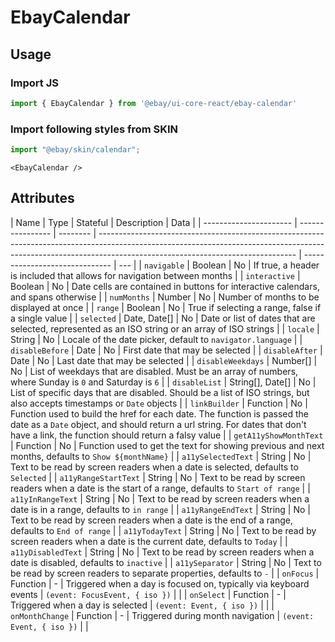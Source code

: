 # EbayCalendar

## Usage

### Import JS
```jsx harmony
import { EbayCalendar } from '@ebay/ui-core-react/ebay-calendar'
```

### Import following styles from SKIN
```jsx harmony
import "@ebay/skin/calendar";
```

```react
<EbayCalendar />
```

## Attributes

| Name                   | Type             | Stateful | Description                                                                                                                                                                                                   | Data                           |
| ---------------------- | ---------------- | -------- | ------------------------------------------------------------------------------------------------------------------------------------------------------------------------------------------------------------- | ------------------------------ | --- |
| `navigable`            | Boolean          | No       | If true, a header is included that allows for navigation between months                                                                                                                                       |
| `interactive`          | Boolean          | No       | Date cells are contained in buttons for interactive calendars, and spans otherwise                                                                                                                            |
| `numMonths`            | Number           | No       | Number of months to be displayed at once                                                                                                                                                                      |
| `range`                | Boolean          | No       | True if selecting a range, false if a single value                                                                                                                                                            |
| `selected`             | Date, Date[]     | No       | Date or list of dates that are selected, represented as an ISO string or an array of ISO strings                                                                                                              |
| `locale`               | String           | No       | Locale of the date picker, default to `navigator.language`                                                                                                                                                    |
| `disableBefore`        | Date             | No       | First date that may be selected                                                                                                                                                                               |
| `disableAfter`         | Date             | No       | Last date that may be selected                                                                                                                                                                                |
| `disableWeekdays`      | Number[]         | No       | List of weekdays that are disabled. Must be an array of numbers, where Sunday is `0` and Saturday is `6`                                                                                                      |
| `disableList`          | String[], Date[] | No       | List of specific days that are disabled. Should be a list of ISO strings, but also accepts timestamps or `Date` objects                                                                                       |
| `linkBuilder`          | Function         | No       | Function used to build the href for each date. The function is passed the date as a `Date` object, and should return a url string. For dates that don't have a link, the function should return a falsy value |
| `getA11yShowMonthText` | Function         | No       | Function used to get the text for showing previous and next months, defaults to `Show ${monthName}`                                                                                                           |
| `a11ySelectedText`     | String           | No       | Text to be read by screen readers when a date is selected, defaults to `Selected`                                                                                                                             |
| `a11yRangeStartText`   | String           | No       | Text to be read by screen readers when a date is the start of a range, defaults to `Start of range`                                                                                                           |
| `a11yInRangeText`      | String           | No       | Text to be read by screen readers when a date is in a range, defaults to `in range`                                                                                                                           |
| `a11yRangeEndText`     | String           | No       | Text to be read by screen readers when a date is the end of a range, defaults to `End of range`                                                                                                               |
| `a11yTodayText`        | String           | No       | Text to be read by screen readers when a date is the current date, defaults to `Today`                                                                                                                        |
| `a11yDisabledText`     | String           | No       | Text to be read by screen readers when a date is disabled, defaults to `inactive`                                                                                                                             |
| `a11ySeparator`        | String           | No       | Text to be read by screen readers to separate properties, defaults to `-`                                                                                                                                     |
| `onFocus`              | Function         | -        | Triggered when a day is focused on, typically via keyboard events                                                                                                                                             | `(event: FocusEvent, { iso })` |     |
| `onSelect`             | Function         | -        | Triggered when a day is selected                                                                                                                                                                              | `(event: Event, { iso })`      |     |
| `onMonthChange`        | Function         | -        | Triggered during month navigation                                                                                                                                                                             | `(event: Event, { iso })`      |     |
